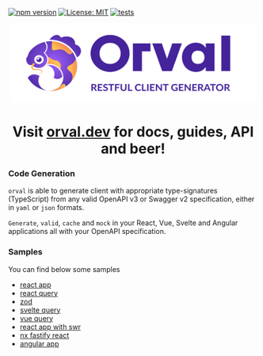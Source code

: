 [![npm version](https://badge.fury.io/js/orval.svg)](https://badge.fury.io/js/orval)
[![License: MIT](https://img.shields.io/badge/License-MIT-yellow.svg)](https://opensource.org/licenses/MIT)
[![tests](https://github.com/anymaniax/orval/actions/workflows/tests.yaml/badge.svg)](https://github.com/anymaniax/orval/actions/workflows/tests.yaml)

<p align="center">
  <img src="./logo/orval-logo-horizontal.svg?raw=true" width="500" height="160" alt="orval - Restfull Client Generator" />
</p>
<h1 align="center">
  Visit <a href="https://orval.dev" target="_blank">orval.dev</a> for docs, guides, API and beer!
</h1>

### Code Generation

`orval` is able to generate client with appropriate type-signatures (TypeScript) from any valid OpenAPI v3 or Swagger v2 specification, either in `yaml` or `json` formats.

`Generate`, `valid`, `cache` and `mock` in your React, Vue, Svelte and Angular applications all with your OpenAPI specification.

### Samples

You can find below some samples

- [react app](https://github.com/anymaniax/orval/tree/master/samples/react-app)
- [react query](https://github.com/anymaniax/orval/tree/master/samples/react-query)
- [zod](https://github.com/anymaniax/orval/tree/master/samples/zod)
- [svelte query](https://github.com/anymaniax/orval/tree/master/samples/svelte-query)
- [vue query](https://github.com/anymaniax/orval/tree/master/samples/vue-query)
- [react app with swr](https://github.com/anymaniax/orval/tree/master/samples/react-app-with-swr)
- [nx fastify react](https://github.com/anymaniax/orval/tree/master/samples/nx-fastify-react)
- [angular app](https://github.com/anymaniax/orval/tree/master/samples/angular-app)
